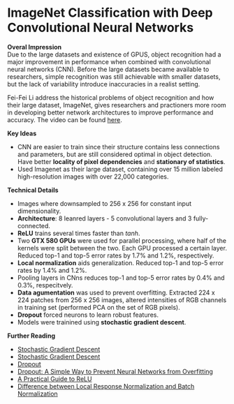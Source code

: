 # ImageNet Classification with Deep Convolutional Neural Networks

**Overal Impression** <br>
Due to the large datasets and existence of GPUS, object recognition had a major improvement in performance when combined with convolutional neural networks (CNN).  Before the large datasets became available to researchers, simple recognition was still achievable with smaller datasets, but the lack of variability introduce inaccuracies in a realist setting.

Fei-Fei Li address the historical problems of object recognition and how their large dataset, ImageNet, gives researchers and practioners more room in developing better network architectures to improve performance and accuracy.  The video can be found [here](https://www.ted.com/talks/fei_fei_li_how_we_re_teaching_computers_to_understand_pictures?language=en).

**Key Ideas** <br>
* CNN are easier to train since their structure contains less connections and parameters, but are still considered optimal in object detection.  Have better **locality of pixel dependencies** and **stationary of statistics**.
* Used Imagenet as their large dataset, containing over 15 million labeled high-resolution images with over 22,000 categories.

**Technical Details** <br>
* Images where downsampled to 256 x 256 for constant input dimensionality.
* **Architecture**: 8 leanred layers - 5 convolutional layers and 3 fully-connected.
* **ReLU** trains several times faster than *tanh*. 
* Two **GTX 580 GPUs** were used for parallel processing, where half of the kernels were split between the two.  Each GPU processed a certain layer.  Reduced top-1 and top-5 error rates by 1.7% and 1.2%, respectively.
* **Local normalization** aids generalization.  Reduced top-1 and top-5 error rates by 1.4% and 1.2%.
* Pooling layers in CNns reduces top-1 and top-5 error rates by 0.4% and 0.3%, respecitvely.
* **Data agumentation** was used to prevent overfitting. Extracted 224 x 224 patches from 256 x 256 images, altered intensities of RGB channels in training set (performed PCA on the set of RGB pixels).
* **Dropout** forced neurons to learn robust features.
* Models were trainined using **stochastic gradient descent**.

**Further Reading** <br>
* [Stochastic Gradient Descent](https://en.wikipedia.org/wiki/Stochastic_gradient_descent)
* [Stochastic Gradient Descent](https://www.geeksforgeeks.org/ml-stochastic-gradient-descent-sgd/)
* [Dropout](https://machinelearningmastery.com/dropout-for-regularizing-deep-neural-networks/)
* [Dropout: A Simple Way to Prevent Neural Networks from Overfitting](https://www.cs.toronto.edu/~hinton/absps/JMLRdropout.pdf)
* [A Practical Guide to ReLU](https://medium.com/@danqing/a-practical-guide-to-relu-b83ca804f1f7)
* [Difference between Local Response Normalization and Batch Normalization](https://towardsdatascience.com/difference-between-local-response-normalization-and-batch-normalization-272308c034ac)



